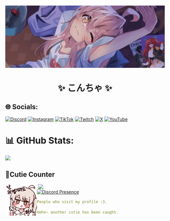 ![Preview](./bg.webp)

<h1 align="center">
 ✨ こんちゃ  ✨
</h1>

## 🌐 Socials:
[![Discord](https://img.shields.io/badge/Discord-%237289DA.svg?logo=discord&logoColor=white)](https://discord.gg/hXrG3jjwWS) [![Instagram](https://img.shields.io/badge/Instagram-%23E4405F.svg?logo=Instagram&logoColor=white)](https://instagram.com/qbekun) [![TikTok](https://img.shields.io/badge/TikTok-%23000000.svg?logo=TikTok&logoColor=white)](https://tiktok.com/@qbekun) [![Twitch](https://img.shields.io/badge/Twitch-%239146FF.svg?logo=Twitch&logoColor=white)](https://twitch.tv/qbekun) [![X](https://img.shields.io/badge/X-black.svg?logo=X&logoColor=white)](https://x.com/qbekun) [![YouTube](https://img.shields.io/badge/YouTube-%23FF0000.svg?logo=YouTube&logoColor=white)](https://youtube.com/@qbekun) 

# 📊 GitHub Stats:
![](https://github-readme-stats.vercel.app/api/top-langs/?username=qbekun&theme=buefy&show_icons=true&hide_border=true&layout=compact)

## **🧋Cutie Counter**
<a href="https://discord.com/users/616018262890905611"><img align="right" width=400 src="https://moe-counter.glitch.me/get/@qbekun?theme=rule34"></a>
<a href="https://github.com/qbekun"><img align="left" width="100" src="./mahiro.png"></a>

[![Discord Presence](https://lanyard.cnrad.dev/api/616018262890905611)](https://discord.com/users/616018262890905611)

```yaml
People who visit my profile :3.

Hehe~ another cutie has been caught.
```
<!-- <br><br><br><br> -->
